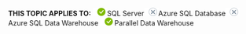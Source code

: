 <Token>**THIS TOPIC APPLIES TO:** ![yes](media/yes.png)SQL Server![no](media/no.png)Azure SQL Database![no](media/no.png)Azure SQL Data Warehouse ![yes](media/yes.png)Parallel Data Warehouse </Token>

